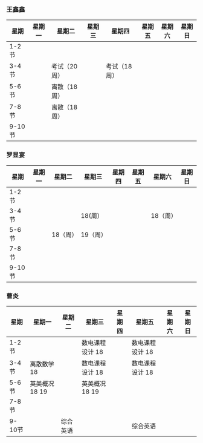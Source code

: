 ### 王鑫鑫
|星期 |星期一  |星期二  |星期三  |星期四  |星期五  |星期六  |星期日  |
|-|-|-|-|-|-|-|-|
|1-2节|  |  |  |  |  |  |  |
|3-4节|  |考试（20周）  |  |考试（18周）  |  |  |  |
|5-6节|  |离散（18周）  |  |  |  |  |  |
|7-8节|  |离散（18周）  |  |  |  |  |  |
|9-10节|  |  |  |  |  |  |  |

### 罗显宴
|星期 |星期一  |星期二  |星期三  |星期四  |星期五  |星期六  |星期日  |
|-|-|-|-|-|-|-|-|
|1-2节|  |  |  |  |  |  |  |
|3-4节|  |  | 18(周） |  |  | 18（周） |  |
|5-6节|  | 18（周） |19（周） |  |  |  |  |
|7-8节|  |  |  |  |  |  |  |
|9-10节|  |  |  |  |  |  |  |

### 曹炎
|星期|星期一|星期二|星期三|星期四|星期五|星期六|星期日|
|-|-|-|-|-|-|-|-|
|1-2节|  |  |数电课程设计 18|  |数电课程设计 18  |  |  |
|3-4节|离散数学 18|  |数电课程设计 18|  |数电课程设计 18  |  |  |
|5-6节|英美概况 18 19|  |英美概况 18 19|  |  |  |  |
|7-8节|  |  |  |  |  |  |  |
|9-10节|  |综合英语|  |  |综合英语|  |  |

